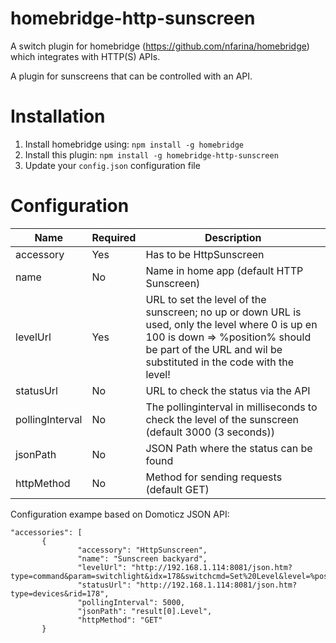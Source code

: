 # homebridge-http-sunscreen
A switch plugin for homebridge (https://github.com/nfarina/homebridge) which integrates with HTTP(S) APIs.

A plugin for sunscreens that can be controlled with an API.


# Installation

1. Install homebridge using: `npm install -g homebridge`
2. Install this plugin: `npm install -g homebridge-http-sunscreen`
3. Update your `config.json` configuration file

# Configuration

Name             | Required    | Description
---------------- | ----------- | --------------------------------------------
accessory        | Yes         | Has to be HttpSunscreen
name             | No          | Name in home app (default HTTP Sunscreen)
levelUrl         | Yes         | URL to set the level of the sunscreen; no up or down URL is used, only the level where 0 is up en 100 is down => %position% should be part of the URL and wil be substituted in the code with the level!
statusUrl        | No          | URL to check the status via the API
pollingInterval  | No          | The pollinginterval in milliseconds to check the level of the sunscreen (default 3000 (3 seconds))
jsonPath         |	No          |	JSON Path where the status can be found
httpMethod       | No          | Method for sending requests (default GET)


Configuration exampe based on Domoticz JSON API:

 ``` 
"accessories": [ 
        {
                "accessory": "HttpSunscreen",
                "name": "Sunscreen backyard",
                "levelUrl": "http://192.168.1.114:8081/json.htm?type=command&param=switchlight&idx=178&switchcmd=Set%20Level&level=%position%",
                "statusUrl": "http://192.168.1.114:8081/json.htm?type=devices&rid=178",
                "pollingInterval": 5000,
                "jsonPath": "result[0].Level",
                "httpMethod": "GET"
        }
```    
